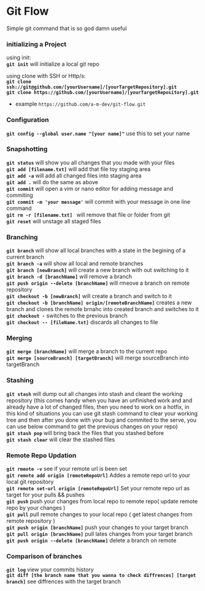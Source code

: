 # Git Flow
Simple git command that is so god damn useful



### initializing a Project
using init:  
**`git init`** will initialize a local git repo

using clone with SSH or Http/s:  
**`git clone ssh://git@github.com/[yourUsername]/[yourTargetRepository].git`**    
**`git clone https://github.com/[yourUsername]/[yourTargetRepository].git`**  
* example `https://github.com/a-m-dev/git-flow.git`  



### Configuration
**`git config --global user.name "[your name]"`** use this to set your name




### Snapshotting
**`git status`** will show you all changes that you made with your files  
**`git add [filename.txt]`** will add that file toy staging area   
**`git add -a`** will add all changed files into staging area  
**`git add .`** will do the same as above   
**`git commit`** will open a vim or nano editor for adding message and commiting  
**`git commit -m 'your message'`** will commit with your message in one line command   
**`git rm -r [filename.txt] `** will remove that file or folder from git    
**`git reset`** will unstage all staged files  





### Branching 
**`git branch`** will show all local branches with a state in the begining of a current branch   
**`git branch -a`** will show all local and remote branches   
**`git branch [newBranch]`** will create a new branch with out switching to it    
**`git branch -d [branchName]`** will remove a branch    
**`git push origin --delete [branchName]`** will rmeove a branch on remote repository    
**`git checkout -b [newBranch]`** will create a branch and switch to it    
**`git checkout -b [branchName] origin/[remoteBranchName]`** creates a new branch and clones the remote brnahc into created branch and switches to it    
**`git checkout -`** switches to the previous branch    
**`git checkout -- [fileName.txt]`** discards all changes to file    





### Merging
**`git merge [branchName]`** will merge a branch to the current repo   
**`git merge [sourceBranch] [targetBranch]`** will merge sourceBranch into targetBranch  




### Stashing
**`git stash`** will dump out all changes into stash and cleant the working repository
(this comes handy when you have an unfinished work and and already have a lot of changed files, then you need to work on a hotfix, in this kind of situations you can use git stash command to clear your working tree and then after you done with your bug and commited to the serve, you can use below command to get the previous changes on your repo)   
**`git stash pop`** will bring back the files that you stashed before   
**`git stash clear`** will clear the stashed files   




### Remote Repo Updation
**`git rmeote -v`** see if your remote url is been set  
**`git remote add origin [remoteRepoUrl]`** Addes a remote repo url to your local git repository   
**`git remote set-url origin [remoteRepoUrl]`** Set your remote repo url as target for your pulls && pushes  
**`git push`** push your changes from local repo to remote repo( update remote repo by your changes )    
**`git pull`** pull remote changes to your local repo ( get latest changes from remote repository )  
**`git push origin [branchName]`** push your changes to your target branch  
**`git pull origin [branchName]`** pull lates changes from your target branch  
**`git push origin --delete [branchName]`** delete a branch on remote  


### Comparison of branches
**`git log`** view your commits history  
**`git diff [the branch name that you wanna to check diffrences] [target branch]`** see diffrences with the target branch  
